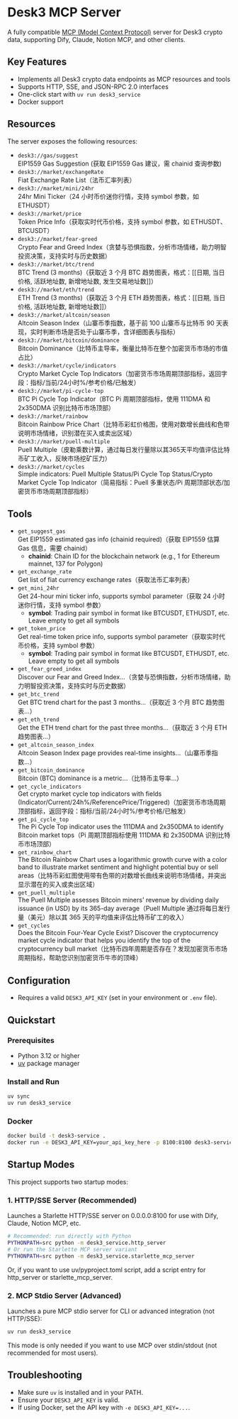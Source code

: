 # Desk3 MCP Server

A fully compatible [MCP (Model Context Protocol)](https://github.com/mcp-protocol/spec) server for Desk3 crypto data, supporting Dify, Claude, Notion MCP, and other clients.

## Key Features

- Implements all Desk3 crypto data endpoints as MCP resources and tools
- Supports HTTP, SSE, and JSON-RPC 2.0 interfaces
- One-click start with `uv run desk3_service`
- Docker support

## Resources

The server exposes the following resources:

- `desk3://gas/suggest`  
  EIP1559 Gas Suggestion (获取 EIP1559 Gas 建议，需 chainid 查询参数)
- `desk3://market/exchangeRate`  
  Fiat Exchange Rate List（法币汇率列表）
- `desk3://market/mini/24hr`  
  24hr Mini Ticker（24 小时币价迷你行情，支持 symbol 参数，如 ETHUSDT）
- `desk3://market/price`  
  Token Price Info（获取实时代币价格，支持 symbol 参数，如 ETHUSDT、BTCUSDT）
- `desk3://market/fear-greed`  
  Crypto Fear and Greed Index（贪婪与恐惧指数，分析市场情绪，助力明智投资决策，支持实时与历史数据）
- `desk3://market/btc/trend`  
  BTC Trend (3 months)（获取近 3 个月 BTC 趋势图表，格式：[[日期, 当日价格, 活跃地址数, 新增地址数, 发生交易地址数]]）
- `desk3://market/eth/trend`  
  ETH Trend (3 months)（获取近 3 个月 ETH 趋势图表，格式：[[日期, 当日价格, 活跃地址数, 新增地址数]]）
- `desk3://market/altcoin/season`  
  Altcoin Season Index（山寨币季指数，基于前 100 山寨币与比特币 90 天表现，实时判断市场是否处于山寨币季，含详细图表与指标）
- `desk3://market/bitcoin/dominance`  
  Bitcoin Dominance（比特币主导率，衡量比特币在整个加密货币市场的市值占比）
- `desk3://market/cycle/indicators`  
  Crypto Market Cycle Top Indicators（加密货币市场周期顶部指标，返回字段：指标/当前/24小时%/参考价格/已触发）
- `desk3://market/pi-cycle-top`  
  BTC Pi Cycle Top Indicator（BTC Pi 周期顶部指标，使用 111DMA 和 2x350DMA 识别比特币市场顶部）
- `desk3://market/rainbow`  
  Bitcoin Rainbow Price Chart（比特币彩虹价格图，使用对数增长曲线和色带说明市场情绪，识别潜在买入或卖出区域）
- `desk3://market/puell-multiple`  
  Puell Multiple（皮勒乘数计算，通过每日发行量除以其365天平均值评估比特币矿工收入，反映市场挖矿压力）
- `desk3://market/cycles`  
  Simple indicators: Puell Multiple Status/Pi Cycle Top Status/Crypto Market Cycle Top Indicator（简易指标：Puell 多重状态/Pi 周期顶部状态/加密货币市场周期顶部指标）

## Tools

- `get_suggest_gas`  
  Get EIP1559 estimated gas info (chainid required)（获取 EIP1559 估算 Gas 信息，需要 chainid）
  - **chainid**: Chain ID for the blockchain network (e.g., 1 for Ethereum mainnet, 137 for Polygon)
- `get_exchange_rate`  
  Get list of fiat currency exchange rates（获取法币汇率列表）
- `get_mini_24hr`  
  Get 24-hour mini ticker info, supports symbol parameter（获取 24 小时迷你行情，支持 symbol 参数）
  - **symbol**: Trading pair symbol in format like BTCUSDT, ETHUSDT, etc. Leave empty to get all symbols
- `get_token_price`  
  Get real-time token price info, supports symbol parameter（获取实时代币价格，支持 symbol 参数）
  - **symbol**: Trading pair symbol in format like BTCUSDT, ETHUSDT, etc. Leave empty to get all symbols
- `get_fear_greed_index`  
  Discover our Fear and Greed Index...（贪婪与恐惧指数，分析市场情绪，助力明智投资决策，支持实时与历史数据）
- `get_btc_trend`  
  Get BTC trend chart for the past 3 months...（获取近 3 个月 BTC 趋势图表...）
- `get_eth_trend`  
  Get the ETH trend chart for the past three months...（获取近 3 个月 ETH 趋势图表...）
- `get_altcoin_season_index`  
  Altcoin Season Index page provides real-time insights...（山寨币季指数...）
- `get_bitcoin_dominance`  
  Bitcoin (BTC) dominance is a metric...（比特币主导率...）
- `get_cycle_indicators`  
  Get crypto market cycle top indicators with fields (Indicator/Current/24h%/ReferencePrice/Triggered)（加密货币市场周期顶部指标，返回字段：指标/当前/24小时%/参考价格/已触发）
- `get_pi_cycle_top`  
  The Pi Cycle Top indicator uses the 111DMA and 2x350DMA to identify Bitcoin market tops（Pi 周期顶部指标使用 111DMA 和 2x350DMA 识别比特币市场顶部）
- `get_rainbow_chart`  
  The Bitcoin Rainbow Chart uses a logarithmic growth curve with a color band to illustrate market sentiment and highlight potential buy or sell areas（比特币彩虹图使用带有色带的对数增长曲线来说明市场情绪，并突出显示潜在的买入或卖出区域）
- `get_puell_multiple`  
  The Puell Multiple assesses Bitcoin miners' revenue by dividing daily issuance (in USD) by its 365-day average（Puell Multiple 通过将每日发行量（美元）除以其 365 天的平均值来评估比特币矿工的收入）
- `get_cycles`  
  Does the Bitcoin Four-Year Cycle Exist? Discover the cryptocurrency market cycle indicator that helps you identify the top of the cryptocurrency bull market（比特币四年周期是否存在？发现加密货币市场周期指标，帮助您识别加密货币牛市的顶峰）

## Configuration

- Requires a valid `DESK3_API_KEY` (set in your environment or `.env` file).

## Quickstart

### Prerequisites

- Python 3.12 or higher
- [uv](https://docs.astral.sh/uv/getting-started/installation/) package manager

### Install and Run

```bash
uv sync
uv run desk3_service
```

### Docker

```bash
docker build -t desk3-service .
docker run -e DESK3_API_KEY=your_api_key_here -p 8100:8100 desk3-service
```

## Startup Modes

This project supports two startup modes:

### 1. HTTP/SSE Server (Recommended)

Launches a Starlette HTTP/SSE server on 0.0.0.0:8100 for use with Dify, Claude, Notion MCP, etc.

```bash
# Recommended: run directly with Python
PYTHONPATH=src python -m desk3_service.http_server
# Or run the Starlette MCP server variant
PYTHONPATH=src python -m desk3_service.starlette_mcp_server
```

Or, if you want to use uv/pyproject.toml script, add a script entry for http_server or starlette_mcp_server.

### 2. MCP Stdio Server (Advanced)

Launches a pure MCP stdio server for CLI or advanced integration (not HTTP/SSE):

```bash
uv run desk3_service
```

This mode is only needed if you want to use MCP over stdin/stdout (not recommended for most users).

## Troubleshooting

- Make sure `uv` is installed and in your PATH.
- Ensure your `DESK3_API_KEY` is valid.
- If using Docker, set the API key with `-e DESK3_API_KEY=...`.


